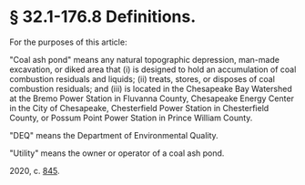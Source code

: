 # § 32.1-176.8 Definitions.

<p>For the purposes of this article:</p><p>"Coal ash pond" means any natural topographic depression, man-made excavation, or diked area that (i) is designed to hold an accumulation of coal combustion residuals and liquids; (ii) treats, stores, or disposes of coal combustion residuals; and (iii) is located in the Chesapeake Bay Watershed at the Bremo Power Station in Fluvanna County, Chesapeake Energy Center in the City of Chesapeake, Chesterfield Power Station in Chesterfield County, or Possum Point Power Station in Prince William County.</p><p>"DEQ" means the Department of Environmental Quality.</p><p>"Utility" means the owner or operator of a coal ash pond.</p><p>2020, c. <a href='http://lis.virginia.gov/cgi-bin/legp604.exe?201+ful+CHAP0845'>845</a>.</p>